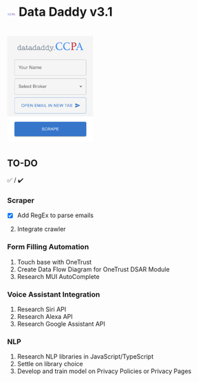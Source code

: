 # <img src="datadaddy/src/assets/img/DataDaddyLogo.png" width="20"/> Data Daddy v3.1

# <img src="datadaddy/src/assets/img/datadaddy.png" width="200"/>

## TO-DO

:white_check_mark: / :heavy_check_mark:

### Scraper
- [X] Add RegEx to parse emails
2. Integrate crawler

### Form Filling Automation
1. Touch base with OneTrust
2. Create Data Flow Diagram for OneTrust DSAR Module
3. Research MUI AutoComplete

### Voice Assistant Integration
1. Research Siri API
2. Research Alexa API
3. Research Google Assistant API

### NLP
1. Research NLP libraries in JavaScript/TypeScript
2. Settle on library choice
3. Develop and train model on Privacy Policies or Privacy Pages
